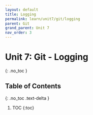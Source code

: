 ```yaml
---
layout: default
title: Logging
permalink: learn/unit7/git/logging
parent: Git
grand_parent: Unit 7
nav_order: 3
---
```


<!-- prettier-ignore-start -->

# Unit 7: Git - Logging
{: .no_toc }

## Table of Contents
{: .no_toc .text-delta }

1. TOC
{:toc}

<!-- prettier-ignore-end -->